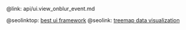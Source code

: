 @link: api/ui.view_onblur_event.md

@seolinktop: [best ui framework](https://webix.com)
@seolink: [treemap data visualization](https://webix.com/widget/treemap/)
